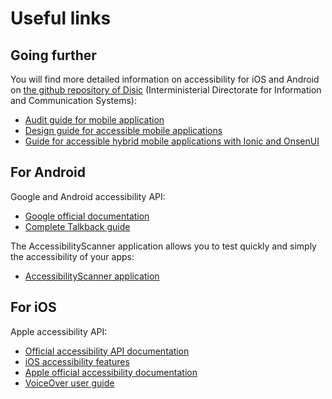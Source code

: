 # Useful links

<script>$(document).ready(function () {
    setBreadcrumb([{"label":"Useful links"}]);
});</script>

<span data-menuitem="links"></span>

## Going further
You will find more detailed information on accessibility for iOS and Android on [the github repository of Disic](https://github.com/DISIC/guide-mobile_app_dev_natif) (Interministerial Directorate for Information and Communication Systems):
- [Audit guide for mobile application](https://github.com/DISIC/guide-mobile_app_audit)
- [Design guide for accessible mobile applications](https://github.com/DISIC/guide-mobile_app_conception)
- [Guide for accessible hybrid mobile applications with Ionic and OnsenUI](https://github.com/DISIC/guide-mobile_app_dev_hybride)

## For Android
Google and Android accessibility <abbr>API</abbr>:
- [Google official documentation](https://developer.android.com/guide/topics/ui/accessibility/index.html)  
- [Complete Talkback guide](https://support.google.com/accessibility/android/answer/6283677?ref_topic=3529932)

The AccessibilityScanner application allows you to test quickly and simply the accessibility of your apps:
- [AccessibilityScanner application](https://play.google.com/store/apps/details?id=com.google.android.apps.accessibility.auditor)


## For iOS
Apple accessibility <abbr>API</abbr>:
- [Official accessibility <abbr>API</abbr> documentation](https://developer.apple.com/library/ios/documentation/UserExperience/Conceptual/iPhoneAccessibility/Introduction/Introduction.html)
- [iOS accessibility features](http://www.apple.com/accessibility/)
- [Apple official accessibility documentation](https://developer.apple.com/accessibility/ios/)
- [VoiceOver user guide](https://help.apple.com/iphone/9/#/iph3e2e415f)


<!--  This file is part of a11y-guidelines | Our vision of mobile & web accessibility guidelines and best practices, with valid/invalid examples.
 Copyright (C) 2016  Orange SA
 See the Creative Commons Legal Code Attribution-ShareAlike 3.0 Unported License for more details (LICENSE file). -->